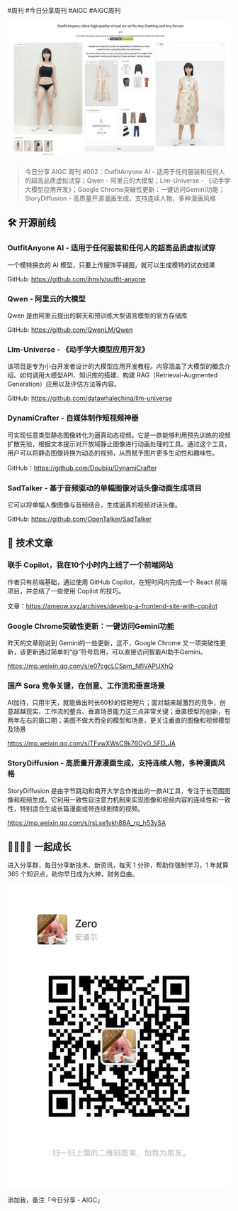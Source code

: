 #周刊 #今日分享周刊 #AIGC #AIGC周刊

![](./images/2024.05.07_outfitanyone_ai.jpeg)

> 今日分享 AIGC 周刊 #002：OutfitAnyone AI - 适用于任何服装和任何人的超高品质虚拟试穿；Qwen - 阿里云的大模型；Llm-Universe - 《动手学大模型应用开发》；Google Chrome突破性更新：一键访问Gemini功能；StoryDiffusion - 高质量开源漫画生成，支持连续人物，多种漫画风格

## 🛠 开源前线

### OutfitAnyone AI - 适用于任何服装和任何人的超高品质虚拟试穿

一个模特换衣的 AI 模型，只要上传服饰平铺图，就可以生成模特的试衣结果

GitHub: https://github.com/ihmily/outfit-anyone

### Qwen - 阿里云的大模型

Qwen 是由阿里云提出的聊天和预训练大型语言模型的官方存储库

GitHub: https://github.com/QwenLM/Qwen

### Llm-Universe - 《动手学大模型应用开发》

该项目是专为小白开发者设计的大模型应用开发教程。内容涵盖了大模型的概念介绍、如何调用大模型API、知识库的搭建、构建 RAG（Retrieval-Augmented Generation）应用以及评估方法等内容。

GitHub: https://github.com/datawhalechina/llm-universe

### DynamiCrafter - 自媒体制作短视频神器

可实现任意类型静态图像转化为逼真动态视频。它是一款能够利用预先训练的视频扩散先验，根据文本提示对开放域静止图像进行动画处理的工具。通过这个工具，用户可以将静态图像转换为动态的视频，从而赋予图片更多生动性和趣味性。

GitHub：https://github.com/Doubiiu/DynamiCrafter

### SadTalker - 基于音频驱动的单幅图像对话头像动画生成项目

它可以将单幅人像图像与音频结合，生成逼真的视频对话头像。

GitHub: https://github.com/OpenTalker/SadTalker

## 📘 技术文章

### 联手 Copilot，我在10个小时内上线了一个前端网站

作者只有前端基础，通过使用 GitHub Copilot，在短时间内完成一个 React 前端项目，并总结了一些使用 Copilot 的技巧。

文章：https://ameow.xyz/archives/develop-a-frontend-site-with-copilot

### Google Chrome突破性更新：一键访问Gemini功能

昨天的文章刚说到 Gemini的一些更新，这不，Google Chrome 又一项突破性更新，该更新通过简单的“@”符号启用，可以直接访问智能AI助手Gemini。

https://mp.weixin.qq.com/s/e07cgcLCSpm_NflVAPUXhQ

### 国产 Sora 竞争关键，在创意、工作流和垂直场景 

AI加持，只用半天，就能做出时长60秒的惊艳短片；面对越来越激烈的竞争，创意超越现实、工作流的整合、垂直场景能力这三点非常关键；垂直模型的创新，有两年左右的窗口期；美图不做大而全的模型和场景，更关注垂直的图像和视频模型及场景

https://mp.weixin.qq.com/s/TFvwXWsC9k76OyO_5FD_JA

### StoryDiffusion - 高质量开源漫画生成，支持连续人物，多种漫画风格

StoryDiffusion 是由字节跳动和南开大学合作推出的一款AI工具，专注于长范围图像和视频生成。它利用一致性自注意力机制来实现图像和视频内容的连续性和一致性，特别适合生成长篇漫画或带连续剧情的视频。

https://mp.weixin.qq.com/s/rsLse1vkh88A_rp_h53ySA

## 👨‍👩‍👧‍👦  一起成长
进入分享群，每日分享新技术、新资讯，每天 1 分钟，帮助你强制学习，1 年就算 365 个知识点，助你早日成为大神，财务自由。

![](./images/WeChat-QRCode.png)

添加我，备注「今日分享 - AIGC」
